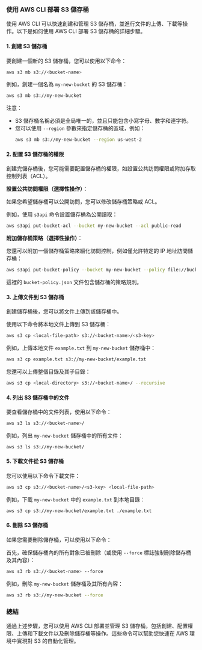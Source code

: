 ### 使用 AWS CLI 部署 S3 儲存桶

使用 AWS CLI 可以快速創建和管理 S3 儲存桶，並進行文件的上傳、下載等操作。以下是如何使用 AWS CLI 部署 S3 儲存桶的詳細步驟。

#### 1. **創建 S3 儲存桶**

要創建一個新的 S3 儲存桶，您可以使用以下命令：

```bash
aws s3 mb s3://<bucket-name>
```

例如，創建一個名為 `my-new-bucket` 的 S3 儲存桶：

```bash
aws s3 mb s3://my-new-bucket
```

注意：
- S3 儲存桶名稱必須是全局唯一的，並且只能包含小寫字母、數字和連字符。
- 您可以使用 `--region` 參數來指定儲存桶的區域，例如：
  ```bash
  aws s3 mb s3://my-new-bucket --region us-west-2
  ```

#### 2. **配置 S3 儲存桶的權限**

創建完儲存桶後，您可能需要配置儲存桶的權限，如設置公共訪問權限或附加存取控制列表（ACL）。

**設置公共訪問權限（選擇性操作）**：

如果您希望儲存桶可以公開訪問，您可以修改儲存桶策略或 ACL。

例如，使用 `s3api` 命令設置儲存桶為公開讀取：

```bash
aws s3api put-bucket-acl --bucket my-new-bucket --acl public-read
```

**附加儲存桶策略（選擇性操作）**：

您還可以附加一個儲存桶策略來細化訪問控制，例如僅允許特定的 IP 地址訪問儲存桶：

```bash
aws s3api put-bucket-policy --bucket my-new-bucket --policy file://bucket-policy.json
```

這裡的 `bucket-policy.json` 文件包含儲存桶的策略規則。

#### 3. **上傳文件到 S3 儲存桶**

創建儲存桶後，您可以將文件上傳到該儲存桶中。

使用以下命令將本地文件上傳到 S3 儲存桶：

```bash
aws s3 cp <local-file-path> s3://<bucket-name>/<s3-key>
```

例如，上傳本地文件 `example.txt` 到 `my-new-bucket` 儲存桶中：

```bash
aws s3 cp example.txt s3://my-new-bucket/example.txt
```

您還可以上傳整個目錄及其子目錄：

```bash
aws s3 cp <local-directory> s3://<bucket-name>/ --recursive
```

#### 4. **列出 S3 儲存桶中的文件**

要查看儲存桶中的文件列表，使用以下命令：

```bash
aws s3 ls s3://<bucket-name>/
```

例如，列出 `my-new-bucket` 儲存桶中的所有文件：

```bash
aws s3 ls s3://my-new-bucket/
```

#### 5. **下載文件從 S3 儲存桶**

您可以使用以下命令下載文件：

```bash
aws s3 cp s3://<bucket-name>/<s3-key> <local-file-path>
```

例如，下載 `my-new-bucket` 中的 `example.txt` 到本地目錄：

```bash
aws s3 cp s3://my-new-bucket/example.txt ./example.txt
```

#### 6. **刪除 S3 儲存桶**

如果您需要刪除儲存桶，可以使用以下命令：

首先，確保儲存桶內的所有對象已被刪除（或使用 `--force` 標誌強制刪除儲存桶及其內容）：

```bash
aws s3 rb s3://<bucket-name> --force
```

例如，刪除 `my-new-bucket` 儲存桶及其所有內容：

```bash
aws s3 rb s3://my-new-bucket --force
```

### 總結

通過上述步驟，您可以使用 AWS CLI 部署並管理 S3 儲存桶，包括創建、配置權限、上傳和下載文件以及刪除儲存桶等操作。這些命令可以幫助您快速在 AWS 環境中實現對 S3 的自動化管理。